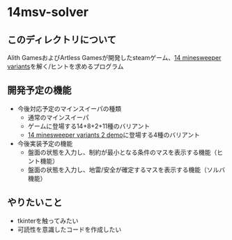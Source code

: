 # 14msv-solver

## このディレクトリについて

Alith GamesおよびArtless Gamesが開発したsteamゲーム、[14 minesweeper variants](https://store.steampowered.com/app/1865060/14/)を解く/ヒントを求めるプログラム

## 開発予定の機能

- 今後対応予定のマインスイーパの種類
  - 通常のマインスイーパ
  - ゲームに登場する14+8+2+11種のバリアント
  - [14 minesweeper variants 2 demo](https://store.steampowered.com/app/2631960/14_Minesweeper_Variants_2/)に登場する4種のバリアント
- 今後実装予定の機能
  - 盤面の状態を入力し、制約が最小となる条件のマスを表示する機能（ヒント機能）
  - 盤面の状態を入力し、地雷/安全が確定するマスを表示する機能（ソルバ機能）

## やりたいこと

- tkinterを触ってみたい
- 可読性を意識したコードを作成したい
